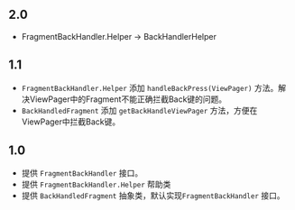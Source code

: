 ## 2.0
- FragmentBackHandler.Helper -> BackHandlerHelper

## 1.1
- `FragmentBackHandler.Helper` 添加 `handleBackPress(ViewPager)` 方法。解决ViewPager中的Fragment不能正确拦截Back键的问题。
- `BackHandledFragment` 添加 `getBackHandleViewPager` 方法，方便在ViewPager中拦截Back键。

## 1.0
- 提供 `FragmentBackHandler` 接口。
- 提供 `FragmentBackHandler.Helper` 帮助类
- 提供 `BackHandledFragment` 抽象类，默认实现`FragmentBackHandler` 接口。